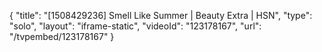 {
    "title": "[1508429236] Smell Like Summer | Beauty Extra | HSN",
    "type": "solo",
    "layout": "iframe-static",
    "videoId": "123178167",
    "url": "\/tvpembed\/123178167"
}
